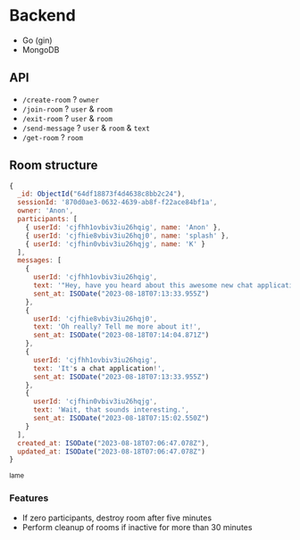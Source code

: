 # Backend

- Go (gin)
- MongoDB

## API

- `/create-room` ? `owner`
- `/join-room` ? `user` & `room`
- `/exit-room` ? `user` & `room`
- `/send-message` ? `user` & `room` & `text`
- `/get-room` ? `room`

## Room structure

```javascript
{
  _id: ObjectId("64df18873f4d4638c8bb2c24"),
  sessionId: '870d0ae3-0632-4639-ab8f-f22ace84bf1a',
  owner: 'Anon',
  participants: [
    { userId: 'cjfhh1ovbiv3iu26hqig', name: 'Anon' },
    { userId: 'cjfhie8vbiv3iu26hqj0', name: 'splash' },
    { userId: 'cjfhin0vbiv3iu26hqjg', name: 'K' }
  ],
  messages: [
    {
      userId: 'cjfhh1ovbiv3iu26hqig',
      text: '"Hey, have you heard about this awesome new chat application?"',
      sent_at: ISODate("2023-08-18T07:13:33.955Z")
    },
    {
      userId: 'cjfhie8vbiv3iu26hqj0',
      text: 'Oh really? Tell me more about it!',
      sent_at: ISODate("2023-08-18T07:14:04.871Z")
    },
    {
      userId: 'cjfhh1ovbiv3iu26hqig',
      text: 'It's a chat application!',
      sent_at: ISODate("2023-08-18T07:13:33.955Z")
    },
    {
      userId: 'cjfhin0vbiv3iu26hqjg',
      text: 'Wait, that sounds interesting.',
      sent_at: ISODate("2023-08-18T07:15:02.550Z")
    }
  ],
  created_at: ISODate("2023-08-18T07:06:47.078Z"),
  updated_at: ISODate("2023-08-18T07:06:47.078Z")
}
```
<sup>lame</sup>

### Features

- If zero participants, destroy room after five minutes
- Perform cleanup of rooms if inactive for more than 30 minutes

